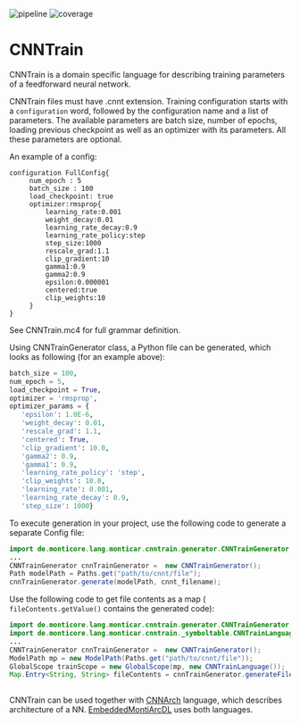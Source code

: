![pipeline](https://git.rwth-aachen.de/monticore/EmbeddedMontiArc/languages/CNNTrainLang/badges/master/build.svg)
![coverage](https://git.rwth-aachen.de/monticore/EmbeddedMontiArc/languages/CNNTrainLang/badges/master/coverage.svg)

# CNNTrain

CNNTrain is a domain specific language for describing training parameters of a feedforward neural network.
 
CNNTrain files must have .cnnt extension. Training configuration starts with a `configuration` word, followed by the configuration name and a list of parameters.  The available parameters are batch size, number of epochs, loading previous checkpoint as well as an optimizer with its parameters. All these parameters are optional.

An example of a config:
```
configuration FullConfig{
     num_epoch : 5
     batch_size : 100
     load_checkpoint: true
     optimizer:rmsprop{
         learning_rate:0.001
         weight_decay:0.01
         learning_rate_decay:0.9
         learning_rate_policy:step
         step_size:1000
         rescale_grad:1.1
         clip_gradient:10
         gamma1:0.9
         gamma2:0.9
         epsilon:0.000001
         centered:true
         clip_weights:10
     }
}
```
See CNNTrain.mc4 for full grammar definition.

Using CNNTrainGenerator class, a Python file can be generated, which looks as following (for an example above):
 ```python
batch_size = 100,
num_epoch = 5,
load_checkpoint = True,
optimizer = 'rmsprop',
optimizer_params = {
    'epsilon': 1.0E-6,
    'weight_decay': 0.01,
    'rescale_grad': 1.1,
    'centered': True,
    'clip_gradient': 10.0,
    'gamma2': 0.9,
    'gamma1': 0.9,
    'learning_rate_policy': 'step',
    'clip_weights': 10.0,
    'learning_rate': 0.001,
    'learning_rate_decay': 0.9,
    'step_size': 1000}
 ```
To execute generation in your project, use the following code to generate a separate Config file:
```java
import de.monticore.lang.monticar.cnntrain.generator.CNNTrainGenerator;
...
CNNTrainGenerator cnnTrainGenerator =  new CNNTrainGenerator();
Path modelPath = Paths.get("path/to/cnnt/file");
cnnTrainGenerator.generate(modelPath, cnnt_filename);
```

Use the following code to get file contents as a map ( `fileContents.getValue()` contains the generated code):
```java
import de.monticore.lang.monticar.cnntrain.generator.CNNTrainGenerator;
import de.monticore.lang.monticar.cnntrain._symboltable.CNNTrainLanguage;
...
CNNTrainGenerator cnnTrainGenerator =  new CNNTrainGenerator();
ModelPath mp = new ModelPath(Paths.get("path/to/cnnt/file"));
GlobalScope trainScope = new GlobalScope(mp, new CNNTrainLanguage());
Map.Entry<String, String> fileContents = cnnTrainGenerator.generateFileContent( trainScope, cnnt_filename );
        
```
 
 CNNTrain can be used together with [CNNArch](https://github.com/EmbeddedMontiArc/CNNArchLang) language, which describes architecture of a NN. 
 [EmbeddedMontiArcDL](https://github.com/EmbeddedMontiArc/EmbeddedMontiArcDL) uses both languages. 
 
 
